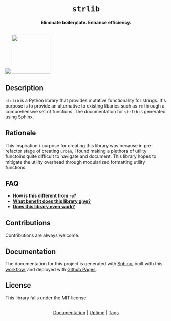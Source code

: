 <div align="center">
  <h1><code>strlib</code></h1>
  <b>Eliminate boilerplate. Enhance efficiency.</b>
  <br><br>
</div>

<a href="https://codecov.io/gh/GH-Syn/strlib"><img src="https://img.shields.io/codecov/c/github/GH-Syn/strlib?color=fbbbad&label=coverage&style=for-the-badge"></img></a> <img src="https://i.postimg.cc/Gh9XN9Tp/img-shields-io-m794542455-68e0f927072d7dc9584b0ce9-1.png" width="120px">

## Description
`strlib` is a Python library that provides mutative functionality for strings. It's purpose is to provide an alternative to existing libaries such as `re` through a comprehensive set of functions.
The documentation for `strlib` is generated using Sphinx.

## Rationale
This inspiration / purpose for creating this library was because in pre-refactor stage of creating `urban`, I found making a plethora of utility functoins quite difficult to navigate and document.
This library hopes to mitigate the utility overhead through modularized formatting utility functions.

## FAQ
 - [**How is this different from `re`?**](https://gh-syn.github.io/strlib/faq.html#how-is-this-library-different-from-re)
 - [**What benefit does this library give?**](https://gh-syn.github.io/strlib/faq.html#what-benefit-does-this-library-give)
 - [**Does this library even work?**](https://gh-syn.github.io/strlib/faq.html#does-this-library-even-work)

## Contributions
Contributions are always welcome.

## Documentation
The documentation for this project is generated with [Sphinx](https://www.sphinx-doc.org/), built with this [workflow](https://github.com/GH-Syn/strlib/blob/master/.github/workflows/sphinx.yml), and deployed with [Github Pages](https://pages.github.com/). 

## License
This library falls under the MIT license.

<h2></h2>
<div align="center">
  <a href="https://gh-syn.github.io/strlib/">Documentation</a>  |  
  <a href="https://stats.uptimerobot.com/jWk6BflM5J">Uptime</a> | 
  <a href="https://github.com/GH-Syn/strlib/releases/latest">Tags</a>
</div>
